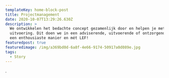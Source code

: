 ```yaml
---
templateKey: home-block-post
title: Projectmanagement
date: 2020-10-07T13:29:26.630Z
description: >
  We ontwikkelen het bedachte concept gezamenlijk door en helpen je met de
  uitvoering. Dit doen we in een adviserende, uitvoerende of ontzorgende rol. Op
  een enthousiaste manier en mét LEF!
featuredpost: true
featuredimage: /img/a369bd0d-6a8f-4e66-9174-50917a0d089e.jpg
tags:
  - Story
---
```

.